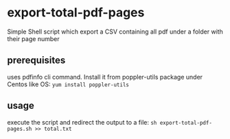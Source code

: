 # export-total-pdf-pages
Simple Shell script which export a CSV containing all pdf under a folder with their page number

## prerequisites ##
uses pdfinfo cli command. Install it from poppler-utils package under Centos like OS: `yum install poppler-utils`

## usage ##

execute the script and redirect the output to a file: `sh export-total-pdf-pages.sh >> total.txt`
